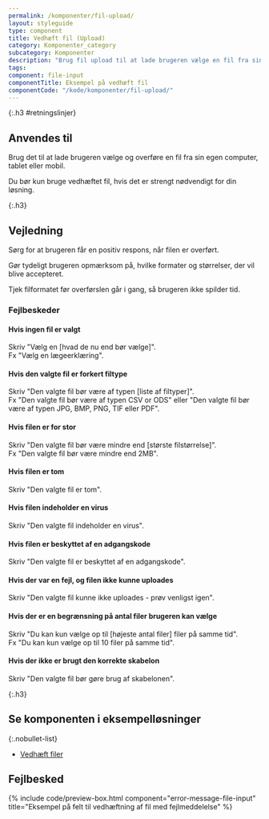 ```yaml
---
permalink: /komponenter/fil-upload/
layout: styleguide
type: component
title: Vedhæft fil (Upload)
category: Komponenter_category
subcategory: Komponenter
description: "Brug fil upload til at lade brugeren vælge en fil fra sin egen computer, tablet eller mobil."
tags:
component: file-input
componentTitle: Eksempel på vedhæft fil
componentCode: "/kode/komponenter/fil-upload/"
---
```


{:.h3 #retningslinjer}
## Anvendes til

Brug det til at lade brugeren vælge og overføre en fil fra sin egen computer, tablet eller mobil.

Du bør kun bruge vedhæftet fil, hvis det er strengt nødvendigt for din løsning.

{:.h3}
## Vejledning

Sørg for at brugeren får en positiv respons, når filen er overført.

Gør tydeligt brugeren opmærksom på, hvilke formater og størrelser, der vil blive accepteret.

Tjek filformatet før overførslen går i gang, så brugeren ikke spilder tid.

### Fejlbeskeder

#### Hvis ingen fil er valgt
Skriv "Vælg en [hvad de nu end bør vælge]".<br />
Fx "Vælg en lægeerklæring".

#### Hvis den valgte fil er forkert filtype
Skriv "Den valgte fil bør være af typen [liste af filtyper]".<br />
Fx "Den valgte fil bør være af typen CSV or ODS" eller "Den valgte fil bør være af typen JPG, BMP, PNG, TIF eller PDF".

#### Hvis filen er for stor
Skriv "Den valgte fil bør være mindre end [største filstørrelse]".<br />
Fx "Den valgte fil bør være mindre end 2MB".

#### Hvis filen er tom
Skriv "Den valgte fil er tom".

#### Hvis filen indeholder en virus
Skriv "Den valgte fil indeholder en virus".

#### Hvis filen er beskyttet af en adgangskode
Skriv "Den valgte fil er beskyttet af en adgangskode".

#### Hvis der var en fejl, og filen ikke kunne uploades
Skriv "Den valgte fil kunne ikke uploades - prøv venligst igen".

#### Hvis der er en begrænsning på antal filer brugeren kan vælge
Skriv "Du kan kun vælge op til [højeste antal filer] filer på samme tid".<br />
Fx "Du kan kun vælge op til 10 filer på samme tid".

#### Hvis der ikke er brugt den korrekte skabelon
Skriv "Den valgte fil bør gøre brug af skabelonen".

{:.h3}
## Se komponenten i eksempelløsninger

{:.nobullet-list}
- <a href="/pages/eksempler/vedhaeft-fil/fil-1/" target="_blank" title="Eksempelløsning Vedhæft filer åbnes i nyt vindue">Vedhæft filer</a>

## Fejlbesked
{% include code/preview-box.html component="error-message-file-input" title="Eksempel på felt til vedhæftning af fil med fejlmeddelelse" %}